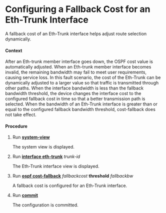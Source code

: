Configuring a Fallback Cost for an Eth-Trunk Interface
======================================================

A fallback cost of an Eth-Trunk interface helps adjust route selection dynamically.

#### Context

After an Eth-trunk member interface goes down, the OSPF cost value is automatically adjusted. When an Eth-trunk member interface becomes invalid, the remaining bandwidth may fail to meet user requirements, causing service loss. In this fault scenario, the cost of the Eth-Trunk can be dynamically adjusted to a larger value so that traffic is transmitted through other paths. When the interface bandwidth is less than the fallback bandwidth threshold, the device changes the interface cost to the configured fallback cost in time so that a better transmission path is selected. When the bandwidth of an Eth-Trunk interface is greater than or equal to the configured fallback bandwidth threshold, cost-fallback does not take effect.


#### Procedure

1. Run [**system-view**](cmdqueryname=system-view)
   
   
   
   The system view is displayed.
2. Run [**interface eth-trunk**](cmdqueryname=interface+eth-trunk) *trunk-id*
   
   
   
   The Eth-Trunk interface view is displayed.
3. Run [**ospf cost-fallback**](cmdqueryname=ospf+cost-fallback) *fallbackcost* **threshold** *fallbackbw*
   
   
   
   A fallback cost is configured for an Eth-Trunk interface.
4. Run [**commit**](cmdqueryname=commit)
   
   
   
   The configuration is committed.